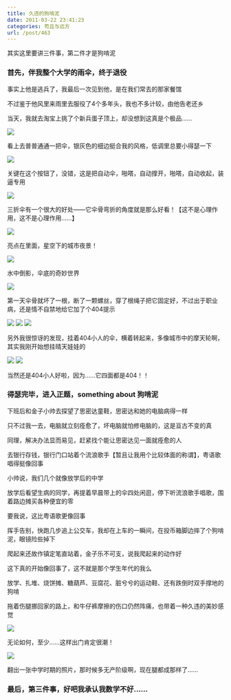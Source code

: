```yaml
---
title: 久违的狗啃泥
date: 2011-03-22 23:41:23
categories: 苟且与远方
url: /post/463
---
```


其实这里要讲三件事，第二件才是狗啃泥

### 首先，伴我整个大学的雨伞，终于退役

事实上他是逃兵了，我最后一次见到他，是在我们常去的那家餐馆

不过鉴于他风里来雨里去服役了4个多年头，我也不多计较，由他告老还乡

当天，我就去淘宝上挑了个新兵蛋子顶上，却没想到这真是个极品……

![](https://storageapi.fleek.co/0a3a8890-e65e-47ce-93d7-0442b9209d38-bucket/blog/posts/2011-03/03-22/1.jpg)

看上去普普通通一把伞，银灰色的细边挺合我的风格，低调里总要小得瑟一下

![](https://storageapi.fleek.co/0a3a8890-e65e-47ce-93d7-0442b9209d38-bucket/blog/posts/2011-03/03-22/2.jpg)

关键在这个按钮了，没错，这是把自动伞，啪嗒，自动撑开，啪嗒，自动收起，装逼专用

![](https://storageapi.fleek.co/0a3a8890-e65e-47ce-93d7-0442b9209d38-bucket/blog/posts/2011-03/03-22/3.jpg)

三折伞有一个很大的好处——它伞骨弯折的角度就是那么好看！【这不是心理作用，这不是心理作用……】

![](https://storageapi.fleek.co/0a3a8890-e65e-47ce-93d7-0442b9209d38-bucket/blog/posts/2011-03/03-22/4.jpg)

亮点在里面，星空下的城市夜景！

![](https://storageapi.fleek.co/0a3a8890-e65e-47ce-93d7-0442b9209d38-bucket/blog/posts/2011-03/03-22/5.jpg)

水中倒影，伞底的奇妙世界

![](https://storageapi.fleek.co/0a3a8890-e65e-47ce-93d7-0442b9209d38-bucket/blog/posts/2011-03/03-22/6.jpg)

第一天伞骨就坏了一根，断了一颗螺丝，穿了根绳子把它固定好，不过出于职业病，还是情不自禁地给它加了个404提示

![](https://storageapi.fleek.co/0a3a8890-e65e-47ce-93d7-0442b9209d38-bucket/blog/posts/2011-03/03-22/7.jpg) ![](https://storageapi.fleek.co/0a3a8890-e65e-47ce-93d7-0442b9209d38-bucket/blog/posts/2011-03/03-22/8.jpg) ![](https://storageapi.fleek.co/0a3a8890-e65e-47ce-93d7-0442b9209d38-bucket/blog/posts/2011-03/03-22/9.jpg)

另外我很惊讶的发现，挂着404小人的伞，横着转起来，多像城市中的摩天轮啊，其实我刚开始想挂晴天娃娃的

![](https://storageapi.fleek.co/0a3a8890-e65e-47ce-93d7-0442b9209d38-bucket/blog/posts/2011-03/03-22/10.jpg) ![](https://storageapi.fleek.co/0a3a8890-e65e-47ce-93d7-0442b9209d38-bucket/blog/posts/2011-03/03-22/11.jpg)

当然还是404小人好啦，因为……它四面都是404！！

### 得瑟完毕，进入正题，something about 狗啃泥

下班后和金子小帅去探望了思密达童鞋，思密达和她的电脑病得一样

只不过我一去，电脑就立刻痊愈了，坏电脑就怕修电脑的，这是亘古不变的真

同理，解决办法显而易见，赶紧找个能让思密达见一面就痊愈的人

去银行存钱，银行门口站着个流浪歌手【暂且让我用个比较体面的称谓】，粤语歌唱得挺像回事

小帅说，我们几个就像放学后的中学

放学后看望生病的同学，再提着早晨带上的伞四处闲逛，停下听流浪歌手唱歌，围着路边摊买各种便宜的零

要我说，这比粤语歌更像回事

挥手告别，快跑几步追上公交车，我却在上车的一瞬间，在投币箱脚边摔了个狗啃泥，眼镜险些掉下

爬起来还故作镇定笔直站着，金子乐不可支，说我爬起来的动作好

这下真的开始像回事了，这不就是那个学生年代的我么

放学、扎堆、烧饼摊、糖葫芦、豆腐花、脏兮兮的运动鞋、还有跌倒时双手撑地的狗啃

拖着伤腿挪回家的路上，和牛仔裤摩擦的伤口仍然阵痛，也带着一种久违的美妙感觉

![](https://storageapi.fleek.co/0a3a8890-e65e-47ce-93d7-0442b9209d38-bucket/blog/posts/2011-03/03-22/12.jpg)

无论如何，至少……这样出门肯定很潮！

![](https://storageapi.fleek.co/0a3a8890-e65e-47ce-93d7-0442b9209d38-bucket/blog/posts/2011-03/03-22/13.jpg)

翻出一张中学时期的照片，那时候多无产阶级啊，现在腿都成那样了……

### 最后，第三件事，好吧我承认我数学不好……